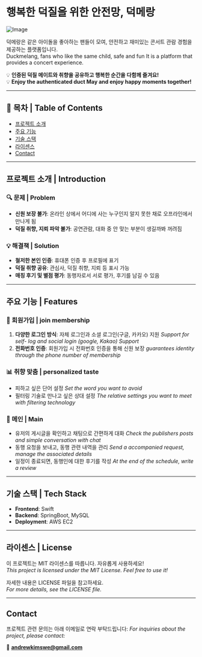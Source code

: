 # 행복한 덕질을 위한 안전망, 덕메랑
![Image](https://github.com/user-attachments/assets/e933ddc9-3990-4d59-a8be-e15460b55ed4)

덕메랑은 같은 아이돌을 좋아하는 팬들이 모여, 안전하고 재미있는 
콘서트 관람 경험을 제공하는 플랫폼입니다.<br/>
Duckmelang, fans who like the same child, safe and fun 
It is a platform that provides a concert experience.

💡 **인증된 덕질 메이트와 취향을 공유하고 행복한 순간을 다함께 즐겨요!**<br/>
💡 **Enjoy the authenticated duct May and enjoy happy moments together!**

---

## 📖 목차 | Table of Contents

- [프로젝트 소개](#프로젝트-소개--introduction)
- [주요 기능](#주요-기능--features)
- [기술 스택](#기술-스택--tech-stack)
- [라이센스](#라이센스--license)
- [Contact](#contact)

---

## 프로젝트 소개 | Introduction

### 🔍 문제 | Problem
- **신원 보장 불가**: 온라인 상에서 어디에 사는 누구인지 알지 못한 채로 오프라인에서 만나게 됨
- **덕질 취향, 지뢰 파악 불가**: 공연관람, 대화 중 안 맞는 부분이 생길까봐 꺼려짐

### 💡 해결책 | Solution
- **철저한 본인 인증**:  휴대폰 인증 후 프로필에 표기
- **덕질 취향 공유**: 관심사, 덕질 취향, 지뢰 등 표시 가능
- **매칭 후기 및 별점 평가**: 동행자로서 서로 평가, 후기를 남길 수 있음

---

## 주요 기능 | Features

### 📝 회원가입 | join membership
1. **다양한 로그인 방식**: 자체 로그인과 소셜 로그인(구글, 카카오) 지원
   *Support for self- log and social login (google, Kakao) Support*
2. **전화번호 인증**: 회원가입 시 전화번호 인증을 통해 신원 보장
   *guarantees identity through the phone number of membership*

### 📊 취향 맞춤 | personalized taste
- 피하고 싶은 단어 설정
  *Set the word you want to avoid*
- 필터링 기술로 만나고 싶은 상대 설정
  *The relative settings you want to meet with filtering technology*

### 🎁 메인 | Main 
- 유저의 게시글을 확인하고 채팅으로 간편하게 대화
  *Check the publishers posts and simple conversation with chat*
- 동행 요청을 보내고, 동행 관련 내역을 관리
  *Send a accompanied request, manage the associated details*
- 일정이 종료되면, 동행인에 대한 후기를 작성
  *At the end of the schedule, write a review*

---

## 기술 스택 | Tech Stack

- **Frontend**: Swift
- **Backend**: SpringBoot, MySQL
- **Deployment**: AWS EC2

---

## 라이센스 | License

이 프로젝트는 MIT 라이센스를 따릅니다. 자유롭게 사용하세요!  
*This project is licensed under the MIT License. Feel free to use it!*

자세한 내용은 LICENSE 파일을 참고하세요.  
*For more details, see the LICENSE file.*

---

## Contact

프로젝트 관련 문의는 아래 이메일로 연락 부탁드립니다:
*For inquiries about the project, please contact:*

📧 **andrewkimswe@gmail.com**

